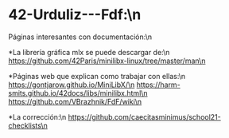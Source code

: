 # 42-Urduliz---Fdf:\n

Páginas interesantes con documentación:\n

*La librería gráfica mlx se puede descargar de:\n
  https://github.com/42Paris/minilibx-linux/tree/master/man\n

*Páginas web que explican como trabajar con ellas:\n
  https://gontjarow.github.io/MiniLibX/\n
  https://harm-smits.github.io/42docs/libs/minilibx.html\n
  https://github.com/VBrazhnik/FdF/wiki\n
  
*La corrección:\n
  https://github.com/caecitasminimus/school21-checklists\n
